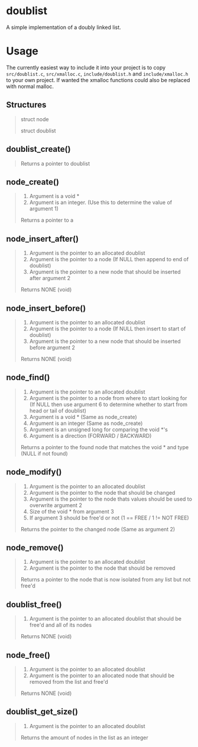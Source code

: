 # doublist
A simple implementation of a doubly linked list.

# Usage
The currently easiest way to include it into your project is to copy `src/doublist.c`, `src/xmalloc.c`, `include/doublist.h` and `include/xmalloc.h` to your own project. If wanted the xmalloc functions could also be replaced with normal malloc.

## Structures
>
> struct node
> 
> struct doublist


## doublist_create() 
> Returns a pointer to doublist
>

## node_create()
> 1. Argument is a void \*
> 2. Argument is an integer. (Use this to determine the value of argument 1)
>
> Returns a pointer to a 

## node_insert_after()
> 1. Argument is the pointer to an allocated doublist
> 2. Argument is the pointer to a node (If NULL then append to end of doublist)
> 3. Argument is the pointer to a new node that should be inserted after argument 2
>
> Returns NONE (void)

## node_insert_before()
> 1. Argument is the pointer to an allocated doublist
> 2. Argument is the pointer to a node (If NULL then insert to start of doublist)
> 3. Argument is the pointer to a new node that should be inserted before argument 2
>
> Returns NONE (void)

## node_find()
> 1. Argument is the pointer to an allocated doublist
> 2. Argument is the pointer to a node from where to start looking for (If NULL then use argument 6 to determine whether to start from head or tail of doublist)
> 3. Argument is a void * (Same as node_create)
> 4. Argument is an integer (Same as node_create)
> 5. Argument is an unsigned long for comparing the void \*'s
> 6. Argument is a direction (FORWARD / BACKWARD) 
>
> Returns a pointer to the found node that matches the void * and type (NULL if not found)

## node_modify()
> 1. Argument is the pointer to an allocated doublist
> 2. Argument is the pointer to the node that should be changed
> 3. Argument is the pointer to the node thats values should be used to overwrite argument 2
> 4. Size of the void * from argument 3
> 5. If argument 3 should be free'd or not (1 == FREE / 1 != NOT FREE)
>
> Returns the pointer to the changed node (Same as argument 2)

## node_remove()
> 1. Argument is the pointer to an allocated doublist
> 2. Argument is the pointer to the node that should be removed
> 
> Returns a pointer to the node that is now isolated from any list but not free'd

## doublist_free()
> 1. Argument is the pointer to an allocated doublist that should be free'd and all of its nodes
>
> Returns NONE (void)

## node_free()
> 1. Argument is the pointer to an allocated doublist
> 2. Argument is the pointer to an allocated node that should be removed from the list and free'd
>
> Returns NONE (void)

## doublist_get_size()
> 1. Argument is the pointer to an allocated doublist
> 
> Returns the amount of nodes in the list as an integer
